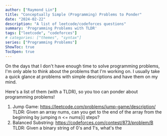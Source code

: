 ```yaml
---
author: ["Raymond Lin"]
title: "Conceptually Simple (Programming) Problems to Ponder"
date: "2024-02-22"
description: "A list of leetcode/codeforces questions"
summary: 'Programming Problems with TLDR'
tags: ["leetcode", "codeforces"]
# categories: ["themes", "syntax"]
series: ["Programming Problems"]
ShowToc: true
TocOpen: true
---
```


On the days that I don't have enough time to solve programming problems, I'm only able to think about the problems that I'm working on. I usually take a quick glance at problems with simple descriptions and have them on my mind. 

Here's a list of them (with a TLDR), so you too can ponder about programming problems! 

1. Jump Game: https://leetcode.com/problems/jump-game/description/ \
TLDR: Given an array nums, can you get to the end of the array from the beginning by jumping n <= nums[i] steps?
2. Balanced Substring: https://codeforces.com/contest/873/problem/B
TLDR: Given a binary string of 0's and 1's, what's the 